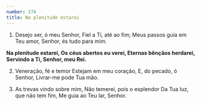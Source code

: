 ```yaml
---
number: 274
title: Na plenitude estarei
---
```


1. Desejo ser, ó meu Senhor,
  Fiel a Ti, até ao fim;
  Meus passos guia em Teu amor,
  Senhor, és tudo para mim.

  __Na plenitude estarei,
  Os céus abertos eu verei,
  Eternas bênçãos herdarei,
  Servindo a Ti, Senhor, meu Rei.__

2. Veneração, fé e temor
  Estejam em meu coração,
  E, do pecado, ó Senhor,
  Livrar-me pode Tua mão.

3. As trevas vindo sobre mim,
  Não temerei, pois o esplendor
  Da Tua luz, que não tem fim,
  Me guia ao Teu lar, Senhor.
